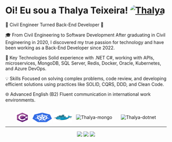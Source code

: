 <h1> Oi! Eu sou a Thalya Teixeira!
<a href="https://picasion.com/"> <a href="https://picasion.com/"><img src="https://i.picasion.com/pic92/138bedd4924a29414b95ff91f7b5e877.gif" padding-top="50;" width="100" height="100" style="border-radius:50px;" alt="Thalya" /></a><br /><a href="https://picasion.com/"></a> </h1>

🚀 Civil Engineer Turned Back-End Developer 🚀

🎓 From Civil Engineering to Software Development
After graduating in Civil Engineering in 2020, I discovered my true passion for technology and have been working as a Back-End Developer since 2022.

🚧 Key Technologies
Solid experience with .NET C#, working with APIs, microservices, MongoDB, SQL Server, Redis, Docker, Oracle, Kubernetes, and Azure DevOps.

💡 Skills
Focused on solving complex problems, code review, and developing efficient solutions using practices like SOLID, CQRS, DDD, and Clean Code.

🌐 Advanced English (B2)
Fluent communication in international work environments.
  
<div style="display: inline_block" align="center"><br>
  <img align="center" alt="Thalya-csharp" height="30" width="40" src="https://raw.githubusercontent.com/devicons/devicon/master/icons/csharp/csharp-original.svg">&nbsp;&nbsp;
  <img align="center" alt="Thalya-kubernetes" height="30" width="60" src="https://raw.githubusercontent.com/devicons/devicon/master/icons/kubernetes/kubernetes-original.svg">
  <img align="center" alt="Thalya-docker" height="30" width="60" src="https://raw.githubusercontent.com/devicons/devicon/master/icons/docker/docker-original.svg">&nbsp;&nbsp;
  <img align="center" alt="Thalya-mongo" height="30" width="70" src="https://img.shields.io/badge/MongoDB-4EA94B?style=for-the-badge&logo=mongodb&logoColor=white"> &nbsp; &nbsp;&nbsp;&nbsp;
  <img align="center" alt="Thalya-dotnet" height="30" width="60" src="https://img.shields.io/badge/.NET-5C2D91?style=for-the-badge&logo=.net&logoColor=white">
</div>


  
***  
<div align="center"> 
    <a href="https://instagram.com/invites/contact/?i=14fkrxlencsu&utm_content=4328k0" target="_blank"><img src="https://img.shields.io/badge/-Instagram-%23E4405F?style=for-the-badge&logo=instagram&logoColor=white" target="_blank"></a>
  <a href = "mailto:thalyateixeira9@hotmail.com"><img src="https://img.shields.io/badge/-Gmail-%23333?style=for-the-badge&logo=gmail&logoColor=white" target="_blank"></a>
    <a href="https://www.linkedin.com/in/thalyaoliveira25" target="_blank"><img src="https://img.shields.io/badge/-LinkedIn-%230077B5?style=for-the-badge&logo=linkedin&logoColor=white" target="_blank"></a> 
</div>
